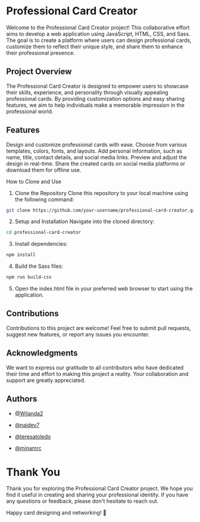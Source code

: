 # Professional Card Creator
Welcome to the Professional Card Creator project! This collaborative effort aims to develop a web application using JavaScript, HTML, CSS, and Sass. The goal is to create a platform where users can design professional cards, customize them to reflect their unique style, and share them to enhance their professional presence.

## Project Overview
The Professional Card Creator is designed to empower users to showcase their skills, experience, and personality through visually appealing professional cards. By providing customization options and easy sharing features, we aim to help individuals make a memorable impression in the professional world.

## Features
Design and customize professional cards with ease.
Choose from various templates, colors, fonts, and layouts.
Add personal information, such as name, title, contact details, and social media links.
Preview and adjust the design in real-time.
Share the created cards on social media platforms or download them for offline use.

How to Clone and Use
1. Clone the Repository
Clone this repository to your local machine using the following command:

```bash
git clone https://github.com/your-username/professional-card-creator.git
```

2. Setup and Installation
Navigate into the cloned directory:

```bash
cd professional-card-creator
```

3. Install dependencies:

```bash
npm install
```

4. Build the Sass files:

```bash
npm run build-css
```

5. Open the index.html file in your preferred web browser to start using the application.

## Contributions
Contributions to this project are welcome! Feel free to submit pull requests, suggest new features, or report any issues you encounter.

## Acknowledgments
We want to express our gratitude to all contributors who have dedicated their time and effort to making this project a reality. Your collaboration and support are greatly appreciated.


## Authors

- [@Wilanda2](https://github.com/Wilanda2)

- [@naidev7](https://github.com/Naidev7)

- [@teresatoledo](https://github.com/teresatoledo)

- [@minamrc](https://github.com/aminamrc)



# Thank You
Thank you for exploring the Professional Card Creator project. We hope you find it useful in creating and sharing your professional identity. If you have any questions or feedback, please don't hesitate to reach out.

Happy card designing and networking! 🌟
